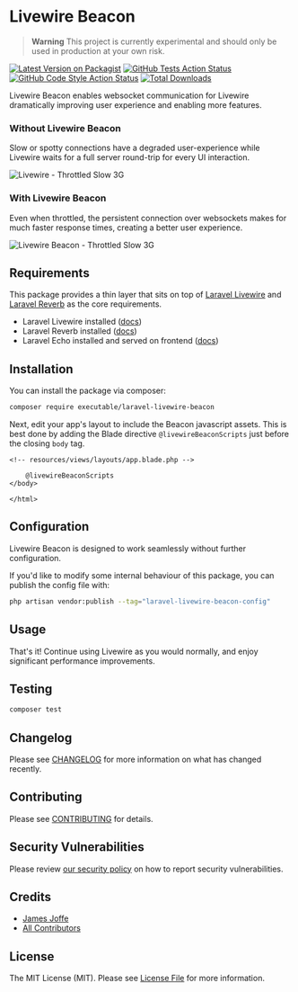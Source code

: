 # Livewire Beacon

> **Warning**
> This project is currently experimental and should only be used in production at your own risk.

[![Latest Version on Packagist](https://img.shields.io/packagist/v/executable/laravel-livewire-beacon.svg?style=flat-square)](https://packagist.org/packages/executable/laravel-livewire-beacon)
[![GitHub Tests Action Status](https://img.shields.io/github/actions/workflow/status/drjamesj/laravel-livewire-beacon/run-tests.yml?branch=main&label=tests&style=flat-square)](https://github.com/drjamesj/laravel-livewire-beacon/actions?query=workflow%3Arun-tests+branch%3Amain)
[![GitHub Code Style Action Status](https://img.shields.io/github/actions/workflow/status/drjamesj/laravel-livewire-beacon/fix-php-code-style-issues.yml?branch=main&label=code%20style&style=flat-square)](https://github.com/drjamesj/laravel-livewire-beacon/actions?query=workflow%3A"Fix+PHP+code+style+issues"+branch%3Amain)
[![Total Downloads](https://img.shields.io/packagist/dt/executable/laravel-livewire-beacon.svg?style=flat-square)](https://packagist.org/packages/executable/laravel-livewire-beacon)

Livewire Beacon enables websocket communication for Livewire dramatically improving user experience and enabling more features.

### Without Livewire Beacon

Slow or spotty connections have a degraded user-experience while Livewire waits for a full server round-trip for every UI interaction.

![Livewire - Throttled Slow 3G](https://github.com/drjamesj/laravel-livewire-beacon/blob/main/livewire-throttled-slow-3g.gif?raw=true)

### With Livewire Beacon

Even when throttled, the persistent connection over websockets makes for much faster response times, creating a better user experience.

![Livewire Beacon - Throttled Slow 3G](https://github.com/drjamesj/laravel-livewire-beacon/blob/main/livewire-beacon-throttled-slow-3g.gif?raw=true)

## Requirements

This package provides a thin layer that sits on top of [Laravel Livewire](https://livewire.laravel.com/) and [Laravel Reverb](https://reverb.laravel.com/) as the core requirements.

-   Laravel Livewire installed ([docs](https://livewire.laravel.com/docs/installation))
-   Laravel Reverb installed ([docs](https://laravel.com/docs/11.x/reverb))
-   Laravel Echo installed and served on frontend ([docs](https://laravel.com/docs/11.x/broadcasting#client-side-installation))

## Installation

You can install the package via composer:

```bash
composer require executable/laravel-livewire-beacon
```

Next, edit your app's layout to include the Beacon javascript assets. This is best done by adding the Blade directive `@livewireBeaconScripts` just before the closing `body` tag.

```
<!-- resources/views/layouts/app.blade.php -->

    @livewireBeaconScripts
</body>

</html>
```

## Configuration

Livewire Beacon is designed to work seamlessly without further configuration.

If you'd like to modify some internal behaviour of this package, you can publish the config file with:

```bash
php artisan vendor:publish --tag="laravel-livewire-beacon-config"
```

## Usage

That's it! Continue using Livewire as you would normally, and enjoy significant performance improvements.

## Testing

```bash
composer test
```

## Changelog

Please see [CHANGELOG](CHANGELOG.md) for more information on what has changed recently.

## Contributing

Please see [CONTRIBUTING](CONTRIBUTING.md) for details.

## Security Vulnerabilities

Please review [our security policy](../../security/policy) on how to report security vulnerabilities.

## Credits

-   [James Joffe](https://github.com/drjamesj)
-   [All Contributors](../../contributors)

## License

The MIT License (MIT). Please see [License File](LICENSE.md) for more information.
